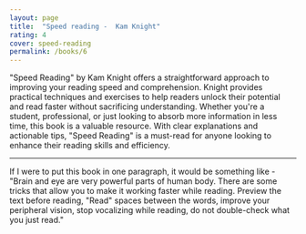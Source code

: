 ```yaml
---
layout: page
title:  "Speed reading -  Kam Knight"
rating: 4
cover: speed-reading
permalink: /books/6
---
```

"Speed Reading" by Kam Knight offers a straightforward approach to improving your reading speed and comprehension.
Knight provides practical techniques and exercises to help readers unlock their potential and read faster without sacrificing understanding.
Whether you're a student, professional, or just looking to absorb more information in less time,
this book is a valuable resource. With clear explanations and actionable tips, "Speed Reading" is a must-read for anyone looking
to enhance their reading skills and efficiency.


<hr>

If I were to put this book in one paragraph, it would be something like - "Brain and eye are very powerful parts of human body. There are
some tricks that allow you to make it working faster while reading. Preview the text before reading, "Read" spaces between the words,
improve your peripheral vision, stop vocalizing while reading, do not double-check what you just read."